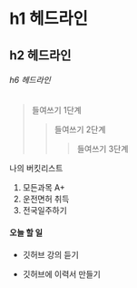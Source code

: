 # h1 헤드라인
## h2 헤드라인
###### h6 헤드라인

> 들여쓰기 1단계
>> 들여쓰기 2단계
>>> 들여쓰기 3단계

나의 버킷리스트
1. 모든과목 A+
2. 운전면허 취득
3. 전국일주하기

#### 오늘 할 일
* 깃허브 강의 듣기
+ 깃허브에 이력서 만들기

